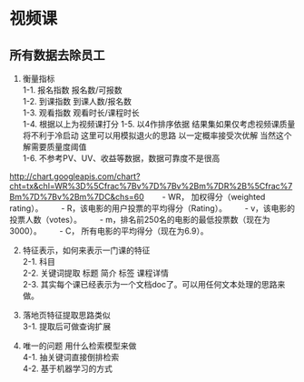 # 视频课
## 所有数据去除员工
1. 衡量指标  
  1-1. 报名指数 报名数/可报数  
  1-2. 到课指数 到课人数/报名数  
  1-3. 观看指数 观看时长/课程时长  
  1-4. 根据以上为视频课打分
  1-5. 以4作排序依据 结果集如果仅考虑视频课质量 将不利于冷启动 这里可以用模拟退火的思路 以一定概率接受次优解 当然这个解需要质量度阈值  
  1-6. 不参考PV、UV、收益等数据，数据可靠度不是很高  

  http://chart.googleapis.com/chart?cht=tx&chl=WR%3D%5Cfrac%7Bv%7D%7Bv%2Bm%7DR%2B%5Cfrac%7Bm%7D%7Bv%2Bm%7DC&chs=60
　　- WR， 加权得分（weighted rating）。
　　- R，该电影的用户投票的平均得分（Rating）。
　　- v，该电影的投票人数（votes）。
　　- m，排名前250名的电影的最低投票数（现在为3000）。
　　- C， 所有电影的平均得分（现在为6.9）。

2. 特征表示，如何来表示一门课的特征  
  2-1. 科目  
  2-2. 关键词提取 标题 简介 标签 课程详情  
  2-3. 其实每个课已经表示为一个文档doc了。可以用任何文本处理的思路来做。  

3. 落地页特征提取思路类似  
  3-1. 提取后可做查询扩展  

4. 唯一的问题 用什么检索模型来做  
  4-1. 抽关键词直接倒排检索  
  4-2. 基于机器学习的方式  
